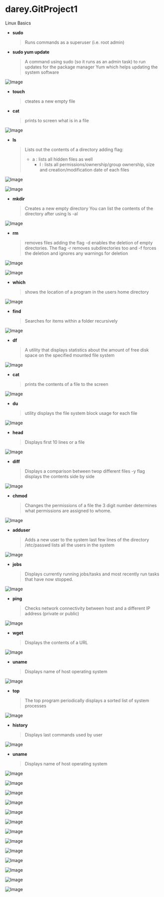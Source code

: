 # darey.GitProject1
Linux Basics

- **sudo**
  > Runs commands as a superuser (i.e. root admin)

- **sudo yum update**
  > A command using sudo (so it runs as an admin task) to run updates for the package manager Yum which helps updating the system software

![Image](Images/Screenshot%202023-10-11%20at%2022.04.40.png)

- **touch**
  >cteates a new empty file
- **cat**
  > prints to screen what is in a file
  
![Image](Images/Screenshot%202023-10-11%20at%2022.09.54.png)

- **ls**
  > Lists out the contents of a directory
  > adding flag:
    > - a : lists all hidden files as well
  >   - l : lists all permissions/ownership/group ownership, size and creation/modification date of each files

![Image](Images/Screenshot%202023-10-11%20at%2022.21.55.png)


![Image](Images/Screenshot%202023-10-11%20at%2022.22.35.png)

- **mkdir**
  > Creates a new empty directory
  > You can list the contents of the directory after using ls -al
  
![Image](Images/Screenshot%202023-10-11%20at%2022.23.41.png)

- **rm**
  > removes files
  > adding the flag -d enables the deletion of empty directories. The flag -r removes subdirectories too and -f forces the deletion and ignores any warnings for deletion
  
![Image](Images/Screenshot%202023-10-11%20at%2022.24.27.png)


![Image](Images/Screenshot%202023-10-11%20at%2022.24.49.png)

- **which**
  > shows the location of a program in the users home directory

![Image](Images/Screenshot%202023-10-11%20at%2022.26.34.png)

- **find**
  > Searches for items within a folder recursively

![Image](Images/Screenshot%202023-10-11%20at%2022.32.57.png)

- **df**
  > A utility that displays statistics about the amount of free disk space on the specified mounted file system

![Image](Images/Screenshot%202023-10-11%20at%2022.34.52.png)

- **cat**
  > prints the contents of a file to the screen

![Image](Images/Screenshot%202023-10-11%20at%2022.35.20.png)

- **du**
  > utility displays the file system block usage for each file

![Image](Images/Screenshot%202023-10-11%20at%2022.37.20.png)

- **head**
  > Displays first 10 lines or a file
  
![Image](Images/Screenshot%202023-10-11%20at%2022.41.35.png)

- **diff**
  > Displays a comparison between twop different files
  > -y flag displays the contents side by side
  
![Image](Images/Screenshot%202023-10-11%20at%2023.02.30.png)

- **chmod**
  > Changes the permissions of a file
  > the 3 digit number determines what permissions are assigned to whome. 

![Image](Images/Screenshot%202023-10-11%20at%2023.06.24.png)

- **adduser**
  > Adds a new user to the system
  > last few lines of the directory /etc/passwd lists all the users in the system
  
![Image](Images/Screenshot%202023-10-11%20at%2023.09.05.png)

- **jobs**
  > Displays currently running jobs/tasks and most recently run tasks that have now stopped. 

![Image](Images/Screenshot%202023-10-11%20at%2023.17.21.png)

- **ping**
  > Checks network connectivity between host and a different IP address (private or public)

![Image](Images/Screenshot%202023-10-11%20at%2023.18.13.png)

- **wget**
  > Displays the contents of a URL

![Image](Images/Screenshot%202023-10-11%20at%2023.19.44.png)

- **uname**
  > Displays name of host operating system

![Image](Images/Screenshot%202023-10-11%20at%2023.37.32.png)

- **top**
  > The top program periodically displays a sorted list of system processes

![Image](Images/Screenshot%202023-10-11%20at%2023.38.14.png)

- **history**
  > Displays last commands used by user

![Image](Images/Screenshot%202023-10-11%20at%2023.38.23.png)

- **uname**
  > Displays name of host operating system

![Image](Images/Screenshot%202023-10-11%20at%2023.39.12.png)


![Image](Images/Screenshot%202023-10-11%20at%2023.38.45.png)


![Image](Images/Screenshot%202023-10-11%20at%2023.39.21.png)


![Image](Images/Screenshot%202023-10-11%20at%2023.39.40.png)


![Image](Images/Screenshot%202023-10-11%20at%2023.41.10.png)


![Image](Images/Screenshot%202023-10-11%20at%2023.41.18.png)


![Image](Images/Screenshot%202023-10-11%20at%2023.43.04.png)


![Image](Images/Screenshot%202023-10-11%20at%2023.43.17.png)


![Image](Images/Screenshot%202023-10-11%20at%2023.50.23.png)


![Image](Images/Screenshot%202023-10-11%20at%2023.51.42.png)


![Image](Images/Screenshot%202023-10-11%20at%2023.52.01.png)


![Image](Images/Screenshot%202023-10-12%20at%2000.16.07.png)


![Image](Images/Screenshot%202023-10-12%20at%2000.16.35.png)

